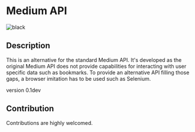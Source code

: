 # Medium API #
![black](https://img.shields.io/badge/code%20style-black-000000.svg)
## Description ##
This is an alternative for the standard Medium API. It's developed as the original Medium API does not provide
capabilities for interacting with user specific data such as bookmarks. To provide an alternative API filling those
gaps, a browser imitation has to be used such as Selenium.

version 0.1dev

## Contribution ##
Contributions are highly welcomed.
